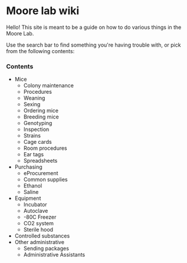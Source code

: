 # Moore lab wiki

Hello! This site is meant to be a guide on how to do various things in the Moore Lab.

Use the search bar to find something you're having trouble with, or pick from the following contents:

### Contents

* Mice
  * Colony maintenance
  * Procedures
  * Weaning
  * Sexing
  * Ordering mice
  * Breeding mice
  * Genotyping
  * Inspection
  * Strains
  * Cage cards
  * Room procedures
  * Ear tags
  * Spreadsheets
* Purchasing
  * eProcurement
  * Common supplies
  * Ethanol
  * Saline
* Equipment
  * Incubator
  * Autoclave
  * -80C Freezer
  * CO2 system
  * Sterile hood
* Controlled substances
* Other administrative
  * Sending packages
  * Administrative Assistants



